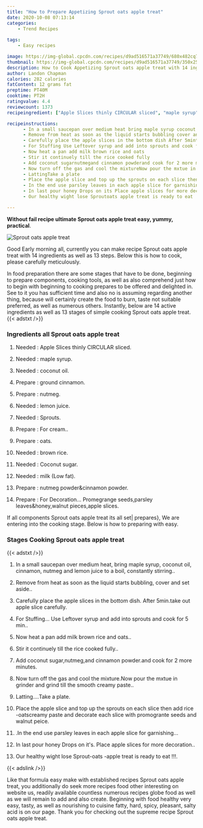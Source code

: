 ```yaml
---
title: "How to Prepare Appetizing Sprout oats apple treat"
date: 2020-10-08 07:13:14
categories:
    - Trend Recipes
    
tags:
    - Easy recipes

image: https://img-global.cpcdn.com/recipes/d9ad516571a37749/680x482cq70/sprout-oats-apple-treat-recipe-main-photo.jpg
thumbnail: https://img-global.cpcdn.com/recipes/d9ad516571a37749/350x250cq70/sprout-oats-apple-treat-recipe-main-photo.jpg
description: How to Cook Appetizing Sprout oats apple treat with 14 ingredients and 13 stages of easy cooking.
author: Landon Chapman
calories: 282 calories
fatContent: 12 grams fat
preptime: PT40M
cooktime: PT2H
ratingvalue: 4.4
reviewcount: 1373
recipeingredient: ["Apple Slices thinly CIRCULAR sliced", "maple syrup", "coconut oil", "ground cinnamon", "nutmeg", "lemon juice", "Sprouts", "For cream", "oats", "brown rice", "Coconut sugar", "milk Low fat", "nutmeg powdercinnamon powder", "For Decoration Promegrange seedsparsley leaveshoneywalnut piecesapple slices"]

recipeinstructions: 
      - In a small saucepan over medium heat bring maple syrup coconut oil cinnamon nutmeg and lemon juice to a boil constantly stirring 
      - Remove from heat as soon as the liquid starts bubbling cover and set aside 
      - Carefully place the apple slices in the bottom dish After 5mintake out apple slice carefully 
      - For Stuffing Use Leftover syrup and add into sprouts and cook for 5 min 
      - Now heat a pan add milk brown rice and oats 
      - Stir it continuely till the rice cooked fully 
      - Add coconut sugarnutmegand cinnamon powderand cook for 2 more minutes 
      - Now turn off the gas and cool the mixtureNow pour the mxtue in grinder and grind till the smooth creamy paste 
      - LattingTake a plate 
      - Place the apple slice and top up the sprouts on each slice then add rice oatscreamy paste and decorate each slice with promogrante seeds and walnut peice 
      - In the end use parsley leaves in each apple slice for garnishing 
      - In last pour honey Drops on its Place apple slices for more decoration 
      - Our healthy wight lose Sproutoats apple treat is ready to eat 

---
```




**Without fail recipe ultimate Sprout oats apple treat easy, yummy, practical**. 


![Sprout oats apple treat](https://img-global.cpcdn.com/recipes/d9ad516571a37749/680x482cq70/sprout-oats-apple-treat-recipe-main-photo.jpg "Sprout oats apple treat")




Good Early morning all, currently you can make recipe Sprout oats apple treat with 14 ingredients as well as 13 steps. Below this is how to cook, please carefully meticulously.

In food preparation there are some stages that have to be done, beginning to prepare components, cooking tools, as well as also comprehend just how to begin with beginning to cooking prepares to be offered and delighted in. See to it you has sufficient time and also no is assuming regarding another thing, because will certainly create the food to burn, taste not suitable preferred, as well as numerous others. Instantly, below are 14 active ingredients as well as 13 stages of simple cooking Sprout oats apple treat.
{{< adstxt />}}

### Ingredients all Sprout oats apple treat


1. Needed  : Apple Slices thinly CIRCULAR sliced.

1. Needed  : maple syrup.

1. Needed  : coconut oil.

1. Prepare  : ground cinnamon.

1. Prepare  : nutmeg.

1. Needed  : lemon juice.

1. Needed  : Sprouts.

1. Prepare  : For cream..

1. Prepare  : oats.

1. Needed  : brown rice.

1. Needed  : Coconut sugar.

1. Needed  : milk (Low fat).

1. Prepare  : nutmeg powder&amp;cinnamon powder.

1. Prepare  : For Decoration... Promegrange seeds,parsley leaves&amp;honey,walnut pieces,apple slices.



If all components Sprout oats apple treat its all set| prepares}, We are entering into the cooking stage. Below is how to preparing with easy.

### Stages Cooking Sprout oats apple treat

{{< adstxt />}}


1. In a small saucepan over medium heat, bring maple syrup, coconut oil, cinnamon, nutmeg and lemon juice to a boil, constantly stirring..



1. Remove from heat as soon as the liquid starts bubbling, cover and set aside..



1. Carefully place the apple slices in the bottom dish. After 5min.take out apple slice carefully.



1. For Stuffing... Use Leftover syrup and add into sprouts and cook for 5 min..



1. Now heat a pan add milk brown rice and oats..



1. Stir it continuely till the rice cooked fully..



1. Add coconut sugar,nutmeg,and cinnamon powder.and cook for 2 more minutes.



1. Now turn off the gas and cool the mixture.Now pour the mxtue in grinder and grind till the smooth creamy paste..



1. Latting....Take a plate.



1. Place the apple slice and top up the sprouts on each slice then add rice -oatscreamy paste and decorate each slice with promogrante seeds and walnut peice.



1. .In the end use parsley leaves in each apple slice for garnishing...



1. In last pour honey Drops on it&#39;s. Place apple slices for more decoration..



1. Our healthy wight lose Sprout-oats -apple treat is ready to eat !!!.





{{< adslink />}}

Like that formula easy make with established recipes Sprout oats apple treat, you additionally do seek more recipes food other interesting on website us, readily available countless numerous recipes globe food as well as we will remain to add and also create. Beginning with food healthy very easy, tasty, as well as nourishing to cuisine fatty, hard, spicy, pleasant, salty acid is on our page. Thank you for checking out the supreme recipe Sprout oats apple treat.
